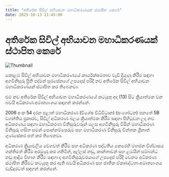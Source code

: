 ```yaml
---
title: "අතිරේක සිවිල් අභියාචන මහාධිකරණයක් ස්ථාපිත කෙරේ"
date: 2025-10-13 11:45:00
---
```


# අතිරේක සිවිල් අභියාචන මහාධිකරණයක් ස්ථාපිත කෙරේ

![Thumbnail](https://helakuru.sgp1.cdn.digitaloceanspaces.com/esana/images/lib/court-colombo0jk.jpg)

කොළඹ සිවිල් අභියාචන මහාධිකරණයේ කාර්යක්ෂමතාව වැඩි දියුණු කිරීම සඳහා අගවිනිසුරු ප්‍රීති පද්මන් සුරසේනගේ උපදෙස් පරිදි නව අතිරේක සිවිල් අභියාචන මහාධිකරණයක් ස්ථාපිත කර තිබෙනවා.

එම නව අතිරේක සිවිල් අභියාචන මහාධිකරණයේ කටයුතු අද (13) සිට ක්‍රියාත්මක වන බවයි අධිකරණ අමාත්‍යාංශය සඳහන් කරන්නේ.

2006 අංක 54 දරන පළාත් මහාධිකරණ (විශේෂ විධිවිධාන) (සංශෝධන) පනතේ 5B වගන්තිය ප්‍රකාරව, සිවිල් අධිකරණ බලය ක්‍රියාත්මක කිරීම සඳහා පිහිටුවන ලද නව අධිකරණය සඳහා මහාධිකරණ විනිසුරුවරුන් ලෙස අගවිනිසුරු විසින් මහාධිකරණ විනිසුරු හසිත සමන් පොන්නම්පෙරුම සහ මහාධිකරණ විනිසුරු චින්තක ශ්‍රීනාත් ගුණසේකර පත් කර තිබෙනවා.

අධිකරණ ක්‍රියාවලිය වේගවත් කිරීම සහ අධිකරණ පද්ධතිය කෙරෙහි මහජන විශ්වාසය ශක්තිමත් කිරීම අරමුණු කර ගනිමින්, අල්ලස් නඩු, කාන්තාවන් සහ ළමයින් සම්බන්ධ නඩු ආදිය විභාග කිරීම සඳහා ද අගවිනිසුරුවරයාගේ උපදෙස් පරිදි වෙනම අධිකරණ ස්ථාපිත කිරීමට කටයුතු කර ඇති බවයි අධිකරණ සහ ජාතික ඒකාබද්ධතා අමාත්‍යාංශය වැඩිදුරටත් සඳහන් කරන්නේ.

